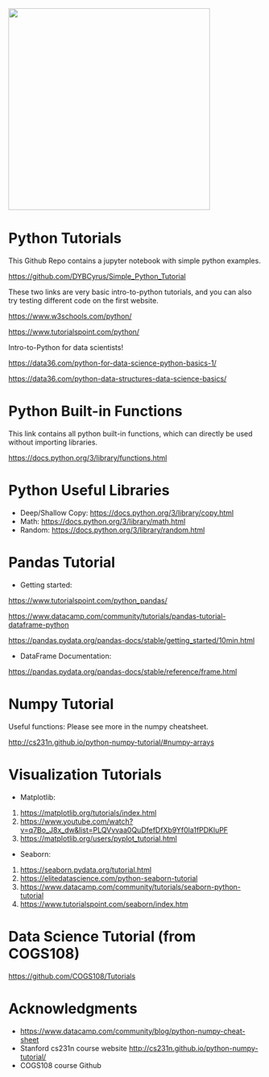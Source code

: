 <img src="https://github.com/data-science-student-society/datathon2019/blob/master/images/datathon.png" width="400" />

# Python Tutorials
This Github Repo contains a jupyter notebook with simple python examples.

https://github.com/DYBCyrus/Simple_Python_Tutorial

These two links are very basic intro-to-python tutorials, and you can also try testing different code on the first website.

https://www.w3schools.com/python/

https://www.tutorialspoint.com/python/

Intro-to-Python for data scientists!

https://data36.com/python-for-data-science-python-basics-1/

https://data36.com/python-data-structures-data-science-basics/

# Python Built-in Functions
This link contains all python built-in functions, which can directly be used without importing libraries.

https://docs.python.org/3/library/functions.html

# Python Useful Libraries

* Deep/Shallow Copy: https://docs.python.org/3/library/copy.html
* Math: https://docs.python.org/3/library/math.html
* Random: https://docs.python.org/3/library/random.html

# Pandas Tutorial

* Getting started:

https://www.tutorialspoint.com/python_pandas/

https://www.datacamp.com/community/tutorials/pandas-tutorial-dataframe-python

https://pandas.pydata.org/pandas-docs/stable/getting_started/10min.html

* DataFrame Documentation: 

https://pandas.pydata.org/pandas-docs/stable/reference/frame.html

# Numpy Tutorial
Useful functions: Please see more in the numpy cheatsheet.

http://cs231n.github.io/python-numpy-tutorial/#numpy-arrays

# Visualization Tutorials

* Matplotlib: 
1. https://matplotlib.org/tutorials/index.html
2. https://www.youtube.com/watch?v=q7Bo_J8x_dw&list=PLQVvvaa0QuDfefDfXb9Yf0la1fPDKluPF
3. https://matplotlib.org/users/pyplot_tutorial.html

* Seaborn: 
1. https://seaborn.pydata.org/tutorial.html
2. https://elitedatascience.com/python-seaborn-tutorial
3. https://www.datacamp.com/community/tutorials/seaborn-python-tutorial
4. https://www.tutorialspoint.com/seaborn/index.htm

# Data Science Tutorial (from COGS108)
https://github.com/COGS108/Tutorials

# Acknowledgments

* https://www.datacamp.com/community/blog/python-numpy-cheat-sheet
* Stanford cs231n course website http://cs231n.github.io/python-numpy-tutorial/
* COGS108 course Github
